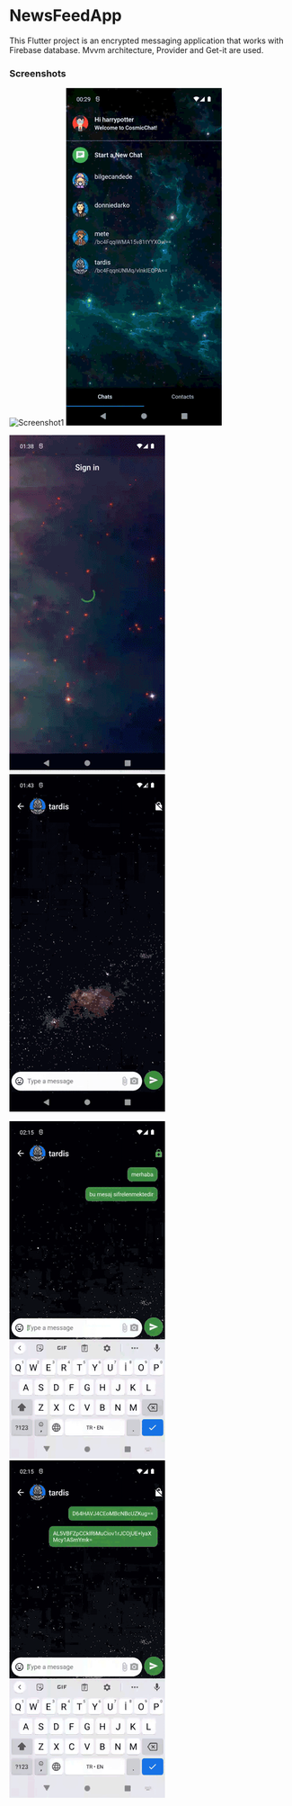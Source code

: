 # NewsFeedApp

This Flutter project is an encrypted messaging application that works with Firebase database. Mvvm architecture, Provider and Get-it are used.

<h3 align="left">Screenshots</h3>
<p align="left"> 
<a> 
   <img src="screenshots/1.gif" alt="Screenshot1" height="600em"/> 
  </a> 
  <a> 
   <img src="screenshots/2.gif" alt="Screenshot2" height="600em"/> 
  </a> 
  <p align="left"> 
<a> 
   <img src="screenshots/3.gif" alt="Screenshot1" height="600em"/> 
  </a> 
  <a> 
   <img src="screenshots/4.gif" alt="Screenshot2" height="600em"/> 
  </a> 
  <p align="left"> 
<a> 
   <img src="screenshots/5.gif" alt="Screenshot1" height="600em"/> 
  </a> 
  <a> 
   <img src="screenshots/6.gif" alt="Screenshot2" height="600em"/> 
  </a> 
  